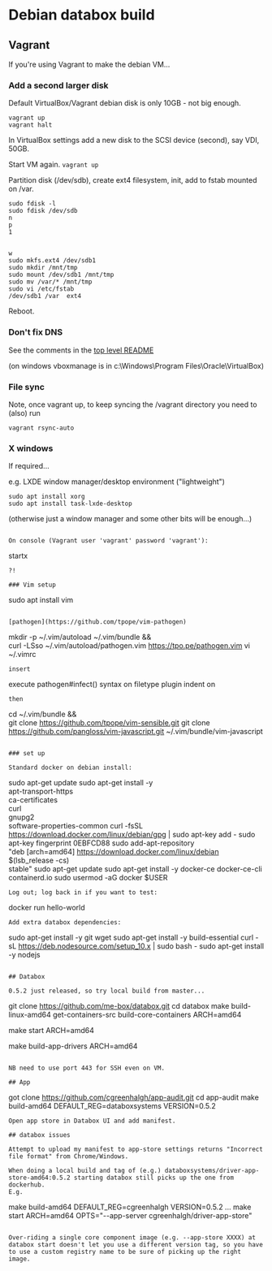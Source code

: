 # Debian databox build

## Vagrant

If you're using Vagrant to make the debian VM...

### Add a second larger disk

Default VirtualBox/Vagrant debian disk is only 10GB - not big enough.

```
vagrant up
vagrant halt
```

In VirtualBox settings add a new disk to the SCSI device (second), say VDI, 50GB.

Start VM again. `vagrant up`

Partition disk (/dev/sdb), create ext4 filesystem, init, add to fstab mounted on /var.
```
sudo fdisk -l
sudo fdisk /dev/sdb
n
p
1


w
sudo mkfs.ext4 /dev/sdb1
sudo mkdir /mnt/tmp
sudo mount /dev/sdb1 /mnt/tmp
sudo mv /var/* /mnt/tmp
sudo vi /etc/fstab
/dev/sdb1 /var  ext4
```
Reboot.

### Don't fix DNS

See the comments in the [top level README](../README.md)

(on windows vboxmanage is in c:\Windows\Program Files\Oracle\VirtualBox)

### File sync

Note, once vagrant up, to keep syncing the /vagrant directory you need to (also) run
```
vagrant rsync-auto
```

### X windows

If required...

e.g. LXDE window manager/desktop environment ("lightweight")
```
sudo apt install xorg
sudo apt install task-lxde-desktop
```
(otherwise just a window manager and some other bits will be enough...)
```

On console (Vagrant user 'vagrant' password 'vagrant'):
```
startx
```
?!

### Vim setup

```
sudo apt install vim
```

[pathogen](https://github.com/tpope/vim-pathogen)
```
mkdir -p ~/.vim/autoload ~/.vim/bundle && \
curl -LSso ~/.vim/autoload/pathogen.vim https://tpo.pe/pathogen.vim
vi ~/.vimrc
```
insert
```
execute pathogen#infect()
syntax on
filetype plugin indent on
```
then
```
cd ~/.vim/bundle && \
git clone https://github.com/tpope/vim-sensible.git
git clone https://github.com/pangloss/vim-javascript.git ~/.vim/bundle/vim-javascript
```

### set up

Standard docker on debian install:
```
sudo apt-get update
sudo apt-get install -y \
    apt-transport-https \
    ca-certificates \
    curl \
    gnupg2 \
    software-properties-common
curl -fsSL https://download.docker.com/linux/debian/gpg | sudo apt-key add -
sudo apt-key fingerprint 0EBFCD88
sudo add-apt-repository \
   "deb [arch=amd64] https://download.docker.com/linux/debian \
   $(lsb_release -cs) \
   stable"
sudo apt-get update
sudo apt-get install -y docker-ce docker-ce-cli containerd.io
sudo usermod -aG docker $USER
```
Log out; log back in if you want to test:
```
docker run hello-world
```
Add extra databox dependencies:
```
sudo apt-get install -y git wget 
sudo apt-get install -y build-essential 
curl -sL https://deb.nodesource.com/setup_10.x | sudo bash -
sudo apt-get install -y nodejs
```

## Databox

0.5.2 just released, so try local build from master...
```
git clone https://github.com/me-box/databox.git
cd databox
make build-linux-amd64 get-containers-src build-core-containers ARCH=amd64

make start ARCH=amd64

make build-app-drivers ARCH=amd64
```

NB need to use port 443 for SSH even on VM.

## App

```
got clone https://github.com/cgreenhalgh/app-audit.git
cd app-audit
make build-amd64 DEFAULT_REG=databoxsystems VERSION=0.5.2
```
Open app store in Databox UI and add manifest.

## databox issues

Attempt to upload my manifest to app-store settings returns "Incorrect file format" from Chrome/Windows.

When doing a local build and tag of (e.g.) databoxsystems/driver-app-store-amd64:0.5.2 starting databox still picks up the one from dockerhub.
E.g.
```
make build-amd64 DEFAULT_REG=cgreenhalgh VERSION=0.5.2
...
make start ARCH=amd64 OPTS="--app-server cgreenhalgh/driver-app-store"
```

Over-riding a single core component image (e.g. --app-store XXXX) at databox start doesn't let you use a different version tag, so you have to use a custom registry name to be sure of picking up the right image.
